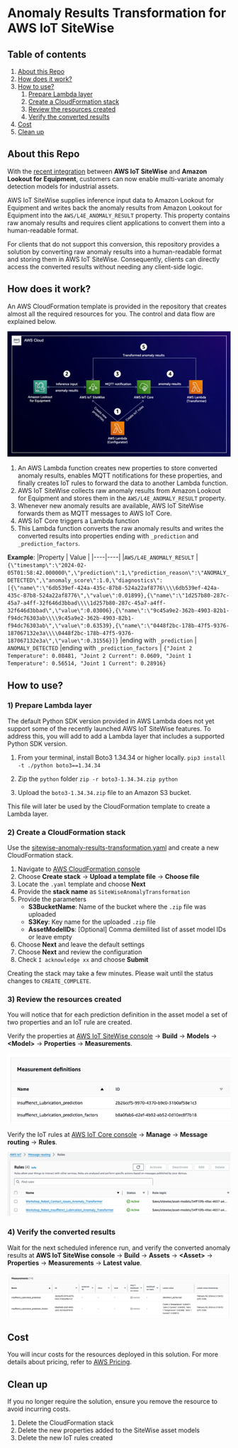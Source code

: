 # Anomaly Results Transformation for AWS IoT SiteWise

## Table of contents
1. [About this Repo](#about-this-repo)
2. [How does it work?](#how-does-it-work)
3. [How to use?](#how-to-use)
    1. [Prepare Lambda layer](#1-prepare-lambda-layer)
    2. [Create a CloudFormation stack](#2-create-a-cloudformation-stack)
    3. [Review the resources created](#3-review-the-resources-created)
    4. [Verify the converted results](#4-verify-the-converted-results)
4. [Cost](#cost)
5. [Clean up](#clean-up)

## About this Repo
With the [recent integration](https://aws.amazon.com/about-aws/whats-new/2023/11/aws-iot-sitewise-multi-variate-anomaly-detection-amazon-lookout-equipment/) between **AWS IoT SiteWise** and **Amazon Lookout for Equipment**, customers can now enable multi-variate anomaly detection models for industrial assets. 

AWS IoT SiteWise supplies inference input data to Amazon Lookout for Equipment and writes back the anomaly results from Amazon Lookout for Equipment into the `AWS/L4E_ANOMALY_RESULT` property. This property contains raw anomaly results and requires client applications to convert them into a human-readable format.

For clients that do not support this conversion, this repository provides a solution by converting raw anomaly results into a human-readable format and storing them in AWS IoT SiteWise. Consequently, clients can directly access the converted results without needing any client-side logic.

## How does it work?
An AWS CloudFormation template is provided in the repository that creates almost all the required resources for you. The control and data flow are explained below.

!["Architecture"](assets/images/architecture.png)

1. An AWS Lambda function creates new properties to store converted anomaly results, enables MQTT notifications for these properties, and finally creates IoT rules to forward the data to another Lambda function.
2. AWS IoT SiteWise collects raw anomaly results from Amazon Lookout for Equipment and stores them in the `AWS/L4E_ANOMALY_RESULT` property.
3. Whenever new anomaly results are available, AWS IoT SiteWise forwards them as MQTT messages to AWS IoT Core.
4. AWS IoT Core triggers a Lambda function
5. This Lambda function converts the raw anomaly results and writes the converted results into properties ending with `_prediction` and `_prediction_factors`.

**Example**:
|Property | Value |
|----|----|
|`AWS/L4E_ANOMALY_RESULT` | ```{\"timestamp\":\"2024-02-05T01:58:42.000000\",\"prediction\":1,\"prediction_reason\":\"ANOMALY_DETECTED\",\"anomaly_score\":1.0,\"diagnostics\":[{\"name\":\"6db539ef-424a-435c-87b8-524a22af8776\\\\6db539ef-424a-435c-87b8-524a22af8776\",\"value\":0.01899},{\"name\":\"1d257b80-287c-45a7-a4ff-32f646d3bbad\\\\1d257b80-287c-45a7-a4ff-32f646d3bbad\",\"value\":0.03006},{\"name\":\"9c45a9e2-362b-4903-82b1-f94dc76303ab\\\\9c45a9e2-362b-4903-82b1-f94dc76303ab\",\"value\":0.63539},{\"name\":\"0448f2bc-178b-47f5-9376-187067132e3a\\\\0448f2bc-178b-47f5-9376-187067132e3a\",\"value\":0.31556}]}```
|ending with `_prediction` | `ANOMALY_DETECTED`
|ending with `_prediction_factors` | `{"Joint 2 Temperature": 0.08481, "Joint 2 Current": 0.0609, "Joint 1 Temperature": 0.56514, "Joint 1 Current": 0.28916}`

## How to use?
### 1) Prepare Lambda layer

The default Python SDK version provided in AWS Lambda does not yet support some of the recently launched AWS IoT SiteWise features. To address this, you will add to add a Lambda layer that includes a supported Python SDK version.

1. From your terminal, install Boto3 1.34.34 or higher locally.
`pip3 install -t ./python boto3==1.34.34`

2. Zip the `python` folder
`zip -r boto3-1.34.34.zip python`

3. Upload the `boto3-1.34.34.zip` file to an Amazon S3 bucket. 

This file will later be used by the CloudFormation template to create a Lambda layer.

### 2) Create a CloudFormation stack

Use the [sitewise-anomaly-results-transformation.yaml](assets/cfn/sitewise-anomaly-results-transformation.yaml) and create a new CloudFormation stack.
1. Navigate to [AWS CloudFormation console](https://console.aws.amazon.com/cloudformation/home)
2. Choose **Create stack** &rarr; **Upload a template file** &rarr; **Choose file**
3. Locate the `.yaml` template and choose **Next**
4. Provide the **stack name** as `SiteWiseAnomalyTransformation`
5. Provide the parameters
    * **S3BucketName**: Name of the bucket where the `.zip` file was uploaded
    * **S3Key**: Key name for the uploaded `.zip` file
    * **AssetModelIDs**: [Optional] Comma demilited list of asset model IDs or leave empty
6. Choose **Next** and leave the default settings
7. Choose **Next** and review the configuration
8. Check `I acknowledge xx` and choose **Submit**

Creating the stack may take a few minutes. Please wait until the status changes to `CREATE_COMPLETE`.

### 3) Review the resources created

You will notice that for each prediction definition in the asset model a set of two properties and an IoT rule are created.

Verify the properties at [AWS IoT SiteWise console](https://console.aws.amazon.com/iotsitewise/home) &rarr; **Build** &rarr; **Models** &rarr; **\<Model>** &rarr; **Properties** &rarr; **Measurements**.

!["New Properties"](assets/images/new_properties.png)

Verify the IoT rules at [AWS IoT Core console](https://console.aws.amazon.com/iot/home) &rarr; **Manage** &rarr; **Message routing** &rarr; **Rules**.

!["New IoT Rules"](assets/images/new_iot_rules.png)

### 4) Verify the converted results
Wait for the next scheduled inference run, and verify the converted anomaly results at **AWS IoT SiteWise console** &rarr; **Build** &rarr; **Assets** &rarr; **\<Asset>** &rarr; **Properties** &rarr; **Measurements** &rarr; **Latest value**.

!["Converted Anomaly Results"](assets/images/converted_results.png)

## Cost
You will incur costs for the resources deployed in this solution. For more details about pricing, refer to [AWS Pricing](https://aws.amazon.com/pricing).

## Clean up
If you no longer require the solution, ensure you remove the resource to avoid incurring costs.

1. Delete the CloudFormation stack
2. Delete the new properties added to the SiteWise asset models
3. Delete the new IoT rules created